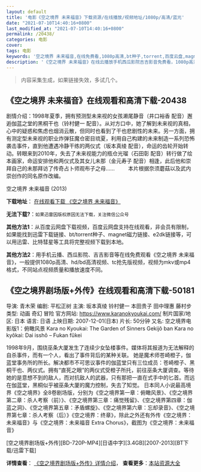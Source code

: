 ```yaml
---
layout: default
title: '电影《空之境界 未来福音》下载资源/在线播放/视频地址/1080p/高清/蓝光'
date: "2021-07-10T14:40:16+0800"
last_modified_at: "2021-07-10T14:40:16+0800"
permalink: /20438/
categories: 电影
cover:
tags: 电影
keywords: '空之境界 未来福音,在线免费看,1080p高清,bt种子,torrent,百度云盘,magnet,磁力链,迅雷下载资源'
description: '《空之境界 未来福音》在线云播放手机西瓜影院吉吉影音免费看，1080p高清bd/hd未删减完整版和tc抢先枪版，mkv/mp4格式，附带bt/torrent种子、magnet/磁力链、百度云盘、网盘资源迅雷下载链接'
---
```


>内容采集生成，如果链接失效，多试几个。


## 《空之境界 未来福音》在线观看和高清下载-20438

剧情介绍：1998年夏季，拥有预测型未来视的女孩濑尾静音（井口裕香 配音）邂逅伽蓝之堂的黑桐干也（铃村健一 配音）。从对方口中，她了解到未来视的真相，心中的疑惑和焦虑也烟消云散，但同时也看到了干也悲剧性的未来。另一方面，拥有测定型未来视的职业炸弹狂魔仓密目琉夏，利用自己构建的未来制造一系列恐怖袭击事件，直到他遭遇冷静干练的两仪式（坂本真绫 配音），命运的齿轮开始转动。转眼来到2010年，失去了未来视能力的瓶仓光瑠（石田彰 配音）转行做了绘本画家，命运安排他和两仪式及其女儿未那（金元寿子 配音）相逢，此后他和崇拜自己的未那拜访了传奇占卜师观布子之母……  　　本片根据奈须蘑菇以及武内崇创作的同名原作改编。


空之境界 未来福音 (2013)

**下载地址**： [在线观看下载 《空之境界 未来福音》](https://www.btbtdy.me/btdy/dy1875.html) 


**无法下载?**：`如果迅雷因版权原因无法下载，关注微信公众号 `

**其他方法1**：从百度云网盘下载视频，百度云网盘支持在线观看，非会员有限制，如果能找到迅雷下载链接、bt/torrent种子、magnet磁力链接、e2dk链接等，可以用迅雷、比特彗星等工具将完整视频下载到本地。

**其他方法2**：用手机云播、西瓜影院、吉吉影音等在线免费观看《空之境界 未来福音》，一般提供1080p高清、hd/bd高清视频、tc抢先版视频，视频为mkv或mp4格式，不同站点视频质量和播放速度不同。


## 《空之境界剧场版+外传》在线观看和高清下载-50181

导演: 青木荣 编剧: 平松正树 主演: 坂本真绫 铃村健一 本田贵子 田中理惠 藤村步 类型: 动画 奇幻 冒险 官方网站: https://www.karanokyoukai.com/ 制片国家/地区: 日本 语言: 日语 上映日期: 2007-12-01(日本) 片长: 50分钟 又名: 空之境界电影版1：俯瞰风景 Kara no Kyoukai: The Garden of Sinners Gekijô ban Kara no kyôkai: Dai isshô – Fukan fûkei

1998年9月，围绕巫条大厦发生了连续少女坠楼事件。媒体将其报道为无法解释的自杀事件，而有一个人，看出了事件背后的某种关联。 她是魔术师苍崎橙子，伽蓝堂事务所的所长。解决都市不可思议事件的伽蓝堂只有三位成员：苍崎橙子、黑桐干也、两仪式。拥有“直死之眼”的两仪式受橙子所托，前往巫条大厦调查。等待她的是意想不到的敌人，而对抗敌人的武器，只有那把一直在式手中的匕首。而远在伽蓝堂，黑桐似乎被巫条大厦的魔力控制，失去了知觉。 日本同人小说最高境界《空之境界》全8卷剧场版，分别为《空之境界第一章：俯瞰风景》、《空之境界第二章：杀人考察（前）》、《空之境界第三章：痛觉残留》、《空之境界第四章：伽蓝之洞》、《空之境界第五章：矛盾螺旋》、《空之境界第六章：忘却录音》、《空之境界第七章：杀人考察（后）》《空之境界：终章》，除此之外还有外传《空之境界：未来福音》与《空之境界：未来福音 Extra Chorus》，截图为《空之境界：未来福音》


[空之境界剧场版+外传][BD-720P-MP4][日语中字][3.4GB][2007-2013][BT下载/迅雷下载]

**详情查看**： [《空之境界剧场版+外传》详情介绍](/movie/50181/)， **查看更多**：[本站资源大全](/movie/t/all/)

